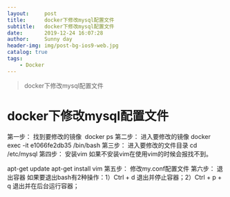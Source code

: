 ```yaml
---
layout:     post
title:      docker下修改mysql配置文件
subtitle:   docker下修改mysql配置文件
date:       2019-12-24 16:07:28
author:     Sunny day
header-img: img/post-bg-ios9-web.jpg
catalog: true
tags:
    - Docker
---
```


>docker下修改mysql配置文件

# docker下修改mysql配置文件


第一步： 找到要修改的镜像
 docker ps
第二步： 进入要修改的镜像
docker exec -it e1066fe2db35 /bin/bash
第三步： 进入要修改的文件目录
cd /etc/mysql
第四步： 安装vim
如果不安装vim在使用vim的时候会报找不到。

apt-get update
apt-get install vim
第五步： 修改my.conf配置文件
第六步： 退出容器
如果要退出bash有2种操作：1）Ctrl + d 退出并停止容器；2）Ctrl + p + q 退出并在后台运行容器；


